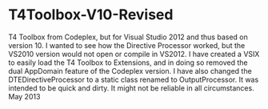 T4Toolbox-V10-Revised
=====================

T4 Toolbox from Codeplex, but for Visual Studio 2012 and thus based on version 10.
I wanted to see how the Directive Processor worked, but the VS2010 version would not open or compile in VS2012.
I have created a VSIX to easily load the T4 Toolbox to Extensions, and in doing so removed the dual AppDomain feature of the Codeplex version.
I have also changed the DTEDirectiveProcessor to a static class renamed to OutputProcessor.
It was intended to be quick and dirty. It might not be reliable in all circumstances.
May 2013

